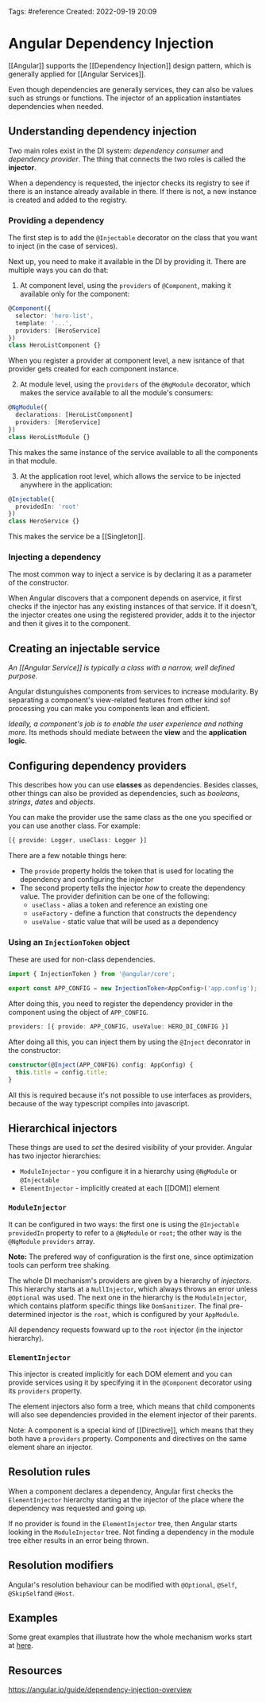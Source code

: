 Tags: #reference 
Created: 2022-09-19 20:09

# Angular Dependency Injection
[[Angular]] supports the [[Dependency Injection]] design pattern, which is generally applied for [[Angular Services]].

Even though dependencies are generally services, they can also be values such as strungs or functions. The injector of an application instantiates dependencies when needed.

## Understanding dependency injection
Two main roles exist in the DI system: *dependency consumer* and *dependency provider*. The thing that connects the two roles is called the **injector**.

When a dependency is requested, the injector checks its registry to see if there is an instance already available in there. If there is not, a new instance is created and added to the registry.

### Providing a dependency
The first step is to add the `@Injectable` decorator on the class that you want to inject (in the case of services).

Next up, you need to make it available in the DI by providing it. There are multiple ways you can do that:

1. At component level, using the `providers` of `@Component`, making it available only for the component:

```ts
@Component({
  selector: 'hero-list',
  template: '...',
  providers: [HeroService]
})
class HeroListComponent {}
```

When you register a provider at component level, a new isntance of that provider gets created for each component instance.

2. At module level, using the `providers` of the `@NgModule` decorator, which makes the service available to all the module's consumers:

```ts
@NgModule({
  declarations: [HeroListComponent]
  providers: [HeroService]
})
class HeroListModule {}
```

This makes the same instance of the service available to all the components in that module.

3. At the application root level, which allows the service to be injected anywhere in the application:

```ts
@Injectable({
  providedIn: 'root'
})
class HeroService {}
```

This makes the service be a [[Singleton]].

### Injecting a dependency
The most common way to inject a service is by declaring it as a parameter of the constructor. 

When Angular discovers that a component depends on  aservice, it first checks if the injector has any existing instances of that service. If it doesn't, the injector creates one using the registered provider, adds it to the injector and then it gives it to the component.

## Creating an injectable service
*An [[Angular Service]] is typically a class with a narrow, well defined purpose.*

Angular distunguishes components from services to increase modularity. By separating a component's view-related features from other kind sof processing you can make you components lean and efficient.

*Ideally, a component's job is to enable the user experience and nothing more.* Its methods should mediate between the **view** and the **application logic**.

## Configuring dependency providers
This describes how you can use **classes** as dependencies. Besides classes, other things can also be provided as dependencies, such as *booleans*, *strings*, *dates* and *objects*.

You can make the provider use the same class as the one you specified or you can use another class. For example:

```ts
[{ provide: Logger, useClass: Logger }]
```

There are a few notable things here: 
- The `provide` property holds the token that is used for locating the dependency and configuring the injector
- The second property tells the injector *how* to create the dependency value. The provider definition can be one of the following:
	- `useClass` - alias a token and reference an existing one
	- `useFactory` - define a function that constructs the dependency
	- `useValue` - static value that will be used as a dependency

### Using an `InjectionToken` object
These are used for non-class dependencies.

```ts
import { InjectionToken } from '@angular/core';

export const APP_CONFIG = new InjectionToken<AppConfig>('app.config');
```

After doing this, you need to register the dependency provider in the component using the object of `APP_CONFIG`.

```ts
providers: [{ provide: APP_CONFIG, useValue: HERO_DI_CONFIG }]
```

After doing all this, you can inject them by using the `@Inject` deconrator in the constructor:

```ts
constructor(@Inject(APP_CONFIG) config: AppConfig) {
  this.title = config.title;
}
```

All this is required because it's not possible to use interfaces as providers, because of the way typescript compiles into javascript.

## Hierarchical injectors
These things are used to *set* the desired visibility of your provider. Angular has two injector hierarchies:
- `ModuleInjector` - you configure it in a hierarchy using `@NgModule` or `@Injectable`
- `ElementInjector` - implicitly created at each [[DOM]] element

### `ModuleInjector`
It can be configured in two ways: the first one is using the `@Injectable` `providedIn` property to refer to a `@NgModule` or `root`; the other way is the `@NgModule` `providers` array.

**Note:** The prefered way of configuration is the first one, since optimization tools can perform tree shaking.

The whole DI mechanism's providers are given by a hierarchy of *injectors*. This hierarchy starts at a `NullInjector`, which always throws an error unless `@Optional` was used. The next one in the hierarchy is the `ModuleInjector`, which contains platform specific things like `DomSanitizer`. The final pre-determined injector is the `root`, which is configured by your `AppModule`.

All dependency requests fowward up to the `root` injector (in the injector hierarchy).

### `ElementInjector`
This injector is created implicitly for each DOM element and you can provide services using it by specifying it in the `@Component` decorator using its `providers` property.

The element injectors also form a tree, which means that child components will also see dependencies provided in the element injector of their parents.

Note: A component is a special kind of [[Directive]], which means that they both have a `providers` property. Components and directives on the same element share an injector.

## Resolution rules
When a component declares a dependency, Angular first checks the `ElementInjector` hierarchy starting at the injector of the place where the dependency was requested and going up.

If no provider is found in the `ElementInjector` tree, then Angular starts looking in the `ModuleInjector` tree. Not finding a dependency in the module tree either results in an error being thrown.

## Resolution modifiers
Angular's resolution behaviour can be modified with `@Optional`, `@Self`, `@SkipSelf`and `@Host`.

## Examples
Some great examples that illustrate how the whole mechanism works start at [here](https://angular.io/guide/hierarchical-dependency-injection#logical-structure-of-the-template).

## Resources
https://angular.io/guide/dependency-injection-overview

